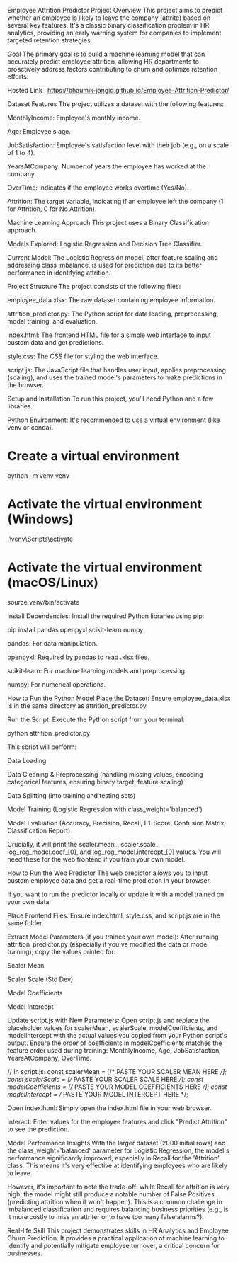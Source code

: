 Employee Attrition Predictor
Project Overview
This project aims to predict whether an employee is likely to leave the company (attrite) based on several key features. It's a classic binary classification problem in HR analytics, providing an early warning system for companies to implement targeted retention strategies.

Goal
The primary goal is to build a machine learning model that can accurately predict employee attrition, allowing HR departments to proactively address factors contributing to churn and optimize retention efforts.

Hosted Link : https://bhaumik-jangid.github.io/Employee-Attrition-Predictor/

Dataset Features
The project utilizes a dataset with the following features:

MonthlyIncome: Employee's monthly income.

Age: Employee's age.

JobSatisfaction: Employee's satisfaction level with their job (e.g., on a scale of 1 to 4).

YearsAtCompany: Number of years the employee has worked at the company.

OverTime: Indicates if the employee works overtime (Yes/No).

Attrition: The target variable, indicating if an employee left the company (1 for Attrition, 0 for No Attrition).

Machine Learning Approach
This project uses a Binary Classification approach.

Models Explored: Logistic Regression and Decision Tree Classifier.

Current Model: The Logistic Regression model, after feature scaling and addressing class imbalance, is used for prediction due to its better performance in identifying attrition.

Project Structure
The project consists of the following files:

employee_data.xlsx: The raw dataset containing employee information.

attrition_predictor.py: The Python script for data loading, preprocessing, model training, and evaluation.

index.html: The frontend HTML file for a simple web interface to input custom data and get predictions.

style.css: The CSS file for styling the web interface.

script.js: The JavaScript file that handles user input, applies preprocessing (scaling), and uses the trained model's parameters to make predictions in the browser.

Setup and Installation
To run this project, you'll need Python and a few libraries.

Python Environment:
It's recommended to use a virtual environment (like venv or conda).

# Create a virtual environment
python -m venv venv

# Activate the virtual environment (Windows)
.\venv\Scripts\activate
# Activate the virtual environment (macOS/Linux)
source venv/bin/activate

Install Dependencies:
Install the required Python libraries using pip:

pip install pandas openpyxl scikit-learn numpy

pandas: For data manipulation.

openpyxl: Required by pandas to read .xlsx files.

scikit-learn: For machine learning models and preprocessing.

numpy: For numerical operations.

How to Run the Python Model
Place the Dataset: Ensure employee_data.xlsx is in the same directory as attrition_predictor.py.

Run the Script: Execute the Python script from your terminal:

python attrition_predictor.py

This script will perform:

Data Loading

Data Cleaning & Preprocessing (handling missing values, encoding categorical features, ensuring binary target, feature scaling)

Data Splitting (into training and testing sets)

Model Training (Logistic Regression with class_weight='balanced')

Model Evaluation (Accuracy, Precision, Recall, F1-Score, Confusion Matrix, Classification Report)

Crucially, it will print the scaler.mean_, scaler.scale_, log_reg_model.coef_[0], and log_reg_model.intercept_[0] values. You will need these for the web frontend if you train your own model.

How to Run the Web Predictor
The web predictor allows you to input custom employee data and get a real-time prediction in your browser.

If you want to run the predictor locally or update it with a model trained on your own data:

Place Frontend Files: Ensure index.html, style.css, and script.js are in the same folder.

Extract Model Parameters (if you trained your own model):
After running attrition_predictor.py (especially if you've modified the data or model training), copy the values printed for:

Scaler Mean

Scaler Scale (Std Dev)

Model Coefficients

Model Intercept

Update script.js with New Parameters:
Open script.js and replace the placeholder values for scalerMean, scalerScale, modelCoefficients, and modelIntercept with the actual values you copied from your Python script's output. Ensure the order of coefficients in modelCoefficients matches the feature order used during training: MonthlyIncome, Age, JobSatisfaction, YearsAtCompany, OverTime.

// In script.js:
const scalerMean = [/* PASTE YOUR SCALER MEAN HERE */];
const scalerScale = [/* PASTE YOUR SCALER SCALE HERE */];
const modelCoefficients = [/* PASTE YOUR MODEL COEFFICIENTS HERE */];
const modelIntercept = /* PASTE YOUR MODEL INTERCEPT HERE */;

Open index.html:
Simply open the index.html file in your web browser.

Interact:
Enter values for the employee features and click "Predict Attrition" to see the prediction.

Model Performance Insights
With the larger dataset (2000 initial rows) and the class_weight='balanced' parameter for Logistic Regression, the model's performance significantly improved, especially in Recall for the 'Attrition' class. This means it's very effective at identifying employees who are likely to leave.

However, it's important to note the trade-off: while Recall for attrition is very high, the model might still produce a notable number of False Positives (predicting attrition when it won't happen). This is a common challenge in imbalanced classification and requires balancing business priorities (e.g., is it more costly to miss an attriter or to have too many false alarms?).

Real-life Skill
This project demonstrates skills in HR Analytics and Employee Churn Prediction. It provides a practical application of machine learning to identify and potentially mitigate employee turnover, a critical concern for businesses.